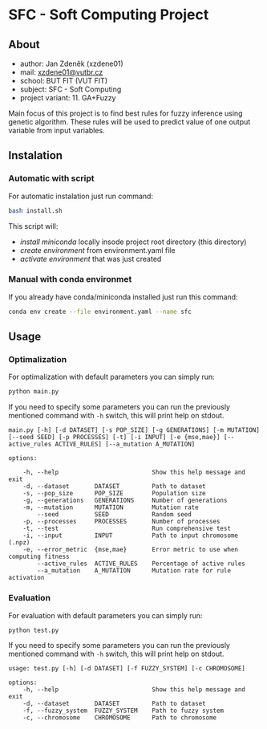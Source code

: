 # SFC - Soft Computing Project

## About

- author: Jan Zdeněk (xzdene01)
- mail: <xzdene01@vutbr.cz>
- school: BUT FIT (VUT FIT)
- subject: SFC - Soft Computing
- project variant: 11. GA+Fuzzy

Main focus of this project is to find best rules for fuzzy inference using genetic algorithm. These rules will be used to predict value of one output variable from input variables.

## Instalation

### Automatic with script

For automatic instalation just run command:

```bash
bash install.sh
```

This script will:

- *install miniconda* locally insode project root directory (this directory)
- *create environment* from environment.yaml file
- *activate environment* that was just created

### Manual with conda environmet

If you already have conda/miniconda installed just run this command:

```bash
conda env create --file environment.yaml --name sfc
```

## Usage

### Optimalization

For optimalization with default parameters you can simply run:

```bash
python main.py
```

If you need to specify some parameters you can run the previously mentioned command with ``-h`` switch, this will print help on stdout.

```text
main.py [-h] [-d DATASET] [-s POP_SIZE] [-g GENERATIONS] [-m MUTATION] [--seed SEED] [-p PROCESSES] [-t] [-i INPUT] [-e {mse,mae}] [--active_rules ACTIVE_RULES] [--a_mutation A_MUTATION]

options:

    -h, --help                          Show this help message and exit
    -d, --dataset       DATASET         Path to dataset
    -s, --pop_size      POP_SIZE        Population size
    -g, --generations   GENERATIONS     Number of generations
    -m, --mutation      MUTATION        Mutation rate
        --seed          SEED            Random seed
    -p, --processes     PROCESSES       Number of processes
    -t, --test                          Run comprehensive test
    -i, --input         INPUT           Path to input chromosome (.npz)
    -e, --error_metric  {mse,mae}       Error metric to use when computing fitness
        --active_rules  ACTIVE_RULES    Percentage of active rules
        --a_mutation    A_MUTATION      Mutation rate for rule activation
```

### Evaluation

For evaluation with default parameters you can simply run:

```bash
python test.py
```

If you need to specify some parameters you can run the previously mentioned command with ``-h`` switch, this will print help on stdout.

```text
usage: test.py [-h] [-d DATASET] [-f FUZZY_SYSTEM] [-c CHROMOSOME]

options:
    -h, --help                          Show this help message and exit
    -d, --dataset       DATASET         Path to dataset
    -f, --fuzzy_system  FUZZY_SYSTEM    Path to fuzzy system
    -c, --chromosome    CHROMOSOME      Path to chromosome
```

